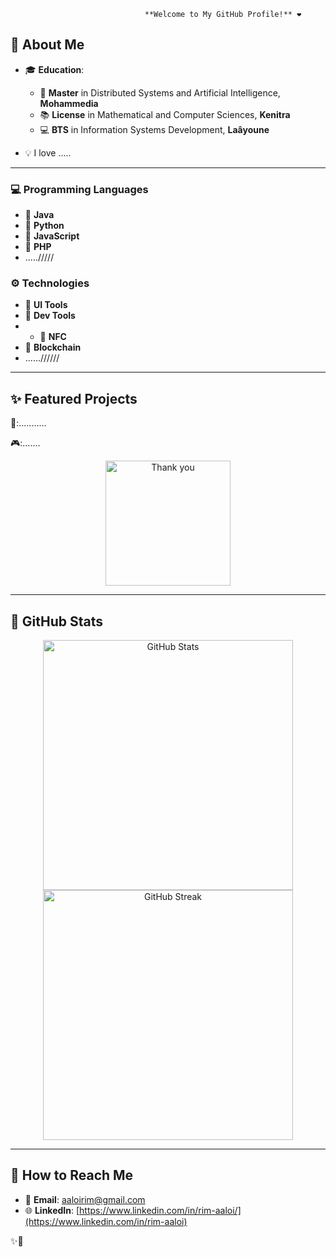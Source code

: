                                   **Welcome to My GitHub Profile!** ❤️  



## 🎀 **About Me** 
 
- 🎓 **Education**:  
  - 💼 **Master** in Distributed Systems and Artificial Intelligence, **Mohammedia**  
  - 📚 **License** in Mathematical and Computer Sciences, **Kenitra**  
  - 💻 **BTS** in Information Systems Development, **Laâyoune**  

- 💡 I love .....  

---

### 💻 **Programming Languages**
- 🔸 **Java**  
- 🔸 **Python**  
- 🔸 **JavaScript**  
- 🔸 **PHP**
- ...../////

### ⚙️ **Technologies**
- 🎨 **UI Tools**
- 🔧 **Dev Tools**
- - 📱 **NFC**
- 💎 **Blockchain**
- ......//////

---

## ✨ **Featured Projects**

🚀:...........

🎮:.......

<p align="center">
  <img src="https://media.giphy.com/media/l41YxqakBuR2G69Rm/giphy.gif" width="200" alt="Thank you">
</p>

---

## 🌈 **GitHub Stats**  
<div align="center">
  <img src="https://github-readme-stats.vercel.app/api?username=RimAaloi&show_icons=true&theme=radical" alt="GitHub Stats" width="400"/>
  <img src="https://github-readme-streak-stats.herokuapp.com?user=RimAaloi&theme=radical" alt="GitHub Streak" width="400"/>
</div>

---

## 🌹 **How to Reach Me**
- 📧 **Email**: [aaloirim@gmail.com](mailto:aaloirim@gmail.com)  
- 🌐 **LinkedIn**: [https://www.linkedin.com/in/rim-aaloi/](https://www.linkedin.com/in/rim-aaloi) 



✨👋


